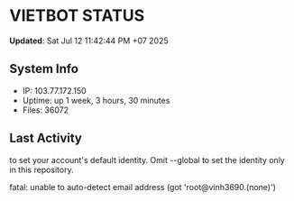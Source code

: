 # VIETBOT STATUS
**Updated**: Sat Jul 12 11:42:44 PM +07 2025

## System Info
- IP: 103.77.172.150
- Uptime: up 1 week, 3 hours, 30 minutes
- Files: 36072

## Last Activity

to set your account's default identity.
Omit --global to set the identity only in this repository.

fatal: unable to auto-detect email address (got 'root@vinh3690.(none)')
